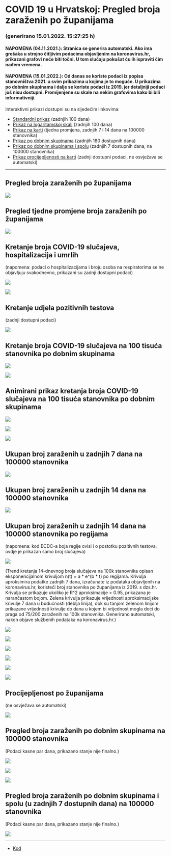 # COVID 19 u Hrvatskoj: Pregled broja zaraženih po županijama

### (generirano 15.01.2022. 15:27:25 h)

#### NAPOMENA (04.11.2021.): Stranica se generira automatski. Ako ima grešaka u strojno čitljivim podacima objavljenim na koronavirus.hr, prikazani grafovi neće biti točni. U tom slučaju pokušat ću ih ispraviti čim nađem vremena.

#### NAPOMENA (15.01.2022.): Od danas se koriste podaci iz popisa stanovništva 2021. u svim prikazima u kojima je to moguće. U prikazima po dobnim skupinama i dalje se koriste podaci iz 2019. jer detaljniji podaci još nisu dostupni. Promijenjene su skale na nekim grafovima kako bi bili informativniji.

Interaktivni prikazi dostupni su na sljedećim linkovima:

- [Standardni prikaz](html/index.html) (zadnjih 100 dana)
- [Prikaz na logaritamskoj skali](html/index_log.html) (zadnjih 100 dana)
- [Prikaz na karti](html/index_map.html) (tjedna promjena, zadnjih 7 i 14 dana na 100000 stanovnika)
- [Prikaz po dobnim skupinama](html/index_per_age.html) (zadnjih 180 dostupnih dana)
- [Prikaz po dobnim skupinama i spolu](html/index_pyramid.html) (zadnjih 7 dostupnih dana, na 100000 stanovnika)
- [Prikaz procijepljenosti na karti](html/index_vaccination.html) (zadnji dostupni podaci, ne osvježava se automatski)

-----

## Pregled broja zaraženih po županijama

![](img/2022_01_14_line_plots.png)

## Pregled tjedne promjene broja zaraženih po županijama

![](img/2022_01_14_map.png)

## Kretanje broja COVID-19 slučajeva, hospitalizacija i umrlih

(napomena: podaci o hospitalizacijama i broju osoba na respiratorima se ne objavljuju svakodnevno, prikazani su zadnji dostupni podaci)

![](img/2022_01_14_cases_hospitalisations_deaths.png)

![](img/2022_01_14_cases_hospitalisations_deaths_log.png)

## Kretanje udjela pozitivnih testova

(zadnji dostupni podaci)

![](img/2022_01_14_percentage_positive_tests.png)

## Kretanje broja COVID-19 slučajeva na 100 tisuća stanovnika po dobnim skupinama

![](img/2022_01_14_cases_per_age_group_lines.png)

![](img/2022_01_14_cases_per_age_group_lines_log.png)

## Animirani prikaz kretanja broja COVID-19 slučajeva na 100 tisuća stanovnika po dobnim skupinama

![](img/2022_01_14anim_aug_1200.gif)

![](img/anim_cases_2022_01_14_vs_2020.gif)

![](img/2022_01_14all_counties_dots.png)

## Ukupan broj zaraženih u zadnjih 7 dana na 100000 stanovnika

![](img/2022_01_14_map_7_day_per_100k.png)

## Ukupan broj zaraženih u zadnjih 14 dana na 100000 stanovnika

![](img/2022_01_14_map_14_day_per_100k.png)

## Ukupan broj zaraženih u zadnjih 14 dana na 100000 stanovnika po regijama

(napomena: kod ECDC-a boja regije ovisi i o postotku pozitivnih testova, ovdje je prikazan samo broj slučajeva)

![](img/2022_01_14_map_14_day_per_100k_region.png)

(Trend kretanja 14-dnevnog broja slučajeva na 100k stanovnika opisan eksponencijalnom krivuljom n(t) = a * e^(b * t) po regijama. Krivulja aproksimira podatke zadnjih 7 dana, izračunate iz podataka objavljenih na koronavirus.hr, koristeći broj stanovnika po županijama iz 2019. s dzs.hr. Krivulja se prikazuje ukoliko je R^2 aproksimacije > 0.95, prikazana je narančastom bojom. Zelena krivulja prikazuje vrijednosti aproksimacijske krivulje 7 dana u budućnosti (deblja linija), dok su tanjom zelenom linijom prikazane vrijednosti krivulje do dana u kojem bi vrijednost mogla doći do praga od 75/200 zaraženih na 100k stanovnika. Generirano automatski, nakon objave službenih podataka na koronavirus.hr.)

![](img/2022_01_14_current_Jadranska_Hrvatska.png)

![](img/2022_01_14_current_Panonska_Hrvatska.png)

![](img/2022_01_14_current_Grad_Zagreb.png)

![](img/2022_01_14_current_Sjeverna_Hrvatska.png)

![](img/2022_01_14_current_Republika_Hrvatska.png)

![](img/2022_01_14_cases_hospitalisations_deaths_Republika_Hrvatska.png)

## Procijepljenost po županijama

(ne osvježava se automatski)

![](img/2022_01_14_vaccination.png)

## Pregled broja zaraženih po dobnim skupinama na 100000 stanovnika

(Podaci kasne par dana, prikazano stanje nije finalno.)

![](img/2022_01_14_per_age_group.png)

![](img/2022_01_14_per_age_group_all_0.png)

![](img/2022_01_14_per_age_group_all_1.png)

## Pregled broja zaraženih po dobnim skupinama i spolu (u zadnjih 7 dostupnih dana) na 100000 stanovnika

(Podaci kasne par dana, prikazano stanje nije finalno.)

![](img/2022_01_14_pyramid.png)

-----

- [Kod](https://github.com/ppalasek/covid_plots_croatia)

